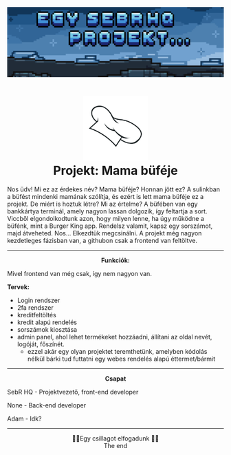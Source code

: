 <img src="https://github.com/SebRHQ/kitalalojatek/blob/main/media/projekt.png" alt="Egy SebRHQ Projekt...">
<h1 align="center">
<img src="media/mamabufe-kicsi.png" width="150px"><br>
Projekt: Mama büféje
</h1>
Nos üdv! Mi ez az érdekes név? Mama büféje? Honnan jött ez? A sulinkban a büfést mindenki mamának szólítja, és ezért is lett mama büféje ez a projekt. De miért is hoztuk létre? Mi az értelme? A büfében van egy bankkártya terminál, amely nagyon lassan dolgozik, így feltartja a sort. Viccből elgondolkodtunk azon, hogy milyen lenne, ha úgy működne a büfénk, mint a Burger King app. Rendelsz valamit, kapsz egy sorszámot, majd átveheted. Nos... Elkezdtük megcsinálni. A projekt még nagyon kezdetleges fázisban van, a githubon csak a frontend van feltöltve.
<hr><p align="center"><b>Funkciók:</b></p>

Mivel frontend van még csak, így nem nagyon van.

**Tervek:** 
- Login rendszer
- 2fa rendszer
- kreditfeltöltés
- kredit alapú rendelés
- sorszámok kiosztása
- admin panel, ahol lehet termékeket hozzáadni, állítani az oldal nevét, logóját, főszínét.
  - ezzel akár egy olyan projektet teremthetünk, amelyben kódolás nélkül bárki tud futtatni egy webes rendelés alapú éttermet/bármit  
<hr><p align="center"><b>Csapat</b></p>

SebR HQ - Projektvezető, front-end developer

None - Back-end developer

Adam - Idk?

<hr><p align="center">
🌟💓Egy csillagot elfogadunk 💓🌟<br>
The end
</p>

